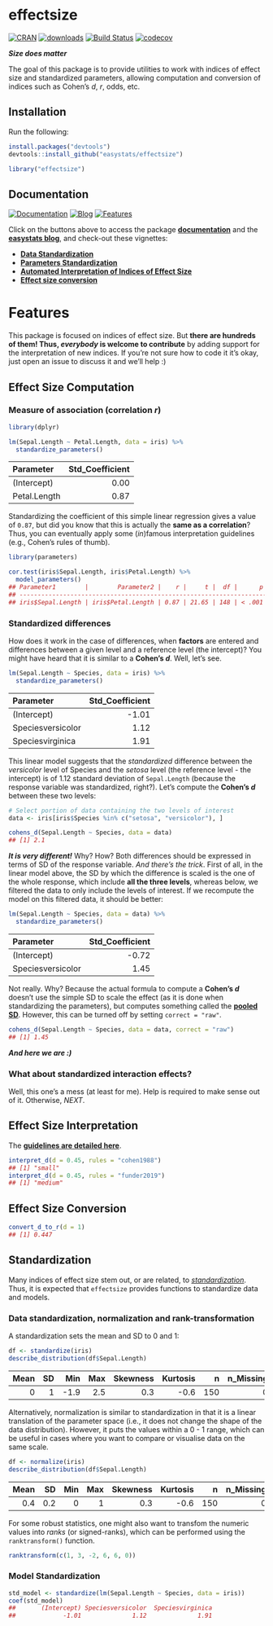 
<!-- # bayestestR <img src='man/figures/logo.png' align="right" height="139" /> -->

# effectsize

[![CRAN](http://www.r-pkg.org/badges/version/effectsize)](https://cran.r-project.org/package=effectsize)
[![downloads](http://cranlogs.r-pkg.org/badges/effectsize)](https://cran.r-project.org/package=effectsize)
[![Build
Status](https://travis-ci.org/easystats/effectsize.svg?branch=master)](https://travis-ci.org/easystats/effectsize)
[![codecov](https://codecov.io/gh/easystats/effectsize/branch/master/graph/badge.svg)](https://codecov.io/gh/easystats/effectsize)

***Size does matter***

The goal of this package is to provide utilities to work with indices of
effect size and standardized parameters, allowing computation and
conversion of indices such as Cohen’s *d*, *r*, odds, etc.

## Installation

Run the following:

``` r
install.packages("devtools")
devtools::install_github("easystats/effectsize")
```

``` r
library("effectsize")
```

## Documentation

[![Documentation](https://img.shields.io/badge/documentation-effectsize-orange.svg?colorB=E91E63)](https://easystats.github.io/effectsize/)
[![Blog](https://img.shields.io/badge/blog-easystats-orange.svg?colorB=FF9800)](https://easystats.github.io/blog/posts/)
[![Features](https://img.shields.io/badge/features-effectsize-orange.svg?colorB=2196F3)](https://easystats.github.io/effectsize/reference/index.html)

Click on the buttons above to access the package
[**documentation**](https://easystats.github.io/effectsize/) and the
[**easystats blog**](https://easystats.github.io/blog/posts/), and
check-out these vignettes:

  - [**Data
    Standardization**](https://easystats.github.io/effectsize/articles/standardize_data.html)
  - [**Parameters
    Standardization**](https://easystats.github.io/effectsize/articles/standardize_parameters.html)
  - [**Automated Interpretation of Indices of Effect
    Size**](https://easystats.github.io/effectsize/articles/interpret.html)
  - [**Effect size
    conversion**](https://easystats.github.io/effectsize/articles/convert.html)

# Features

This package is focused on indices of effect size. But **there are
hundreds of them\! Thus, *everybody* is welcome to contribute** by
adding support for the interpretation of new indices. If you’re not sure
how to code it it’s okay, just open an issue to discuss it and we’ll
help :)

## Effect Size Computation

### Measure of association (correlation *r*)

``` r
library(dplyr)

lm(Sepal.Length ~ Petal.Length, data = iris) %>% 
  standardize_parameters()
```

| Parameter    | Std\_Coefficient |
| :----------- | ---------------: |
| (Intercept)  |             0.00 |
| Petal.Length |             0.87 |

Standardizing the coefficient of this simple linear regression gives a
value of `0.87`, but did you know that this is actually the **same as a
correlation**? Thus, you can eventually apply some (*in*)famous
interpretation guidelines (e.g., Cohen’s rules of thumb).

``` r
library(parameters)

cor.test(iris$Sepal.Length, iris$Petal.Length) %>% 
  model_parameters()
## Parameter1        |        Parameter2 |    r |     t |  df |      p |       95% CI |  Method
## --------------------------------------------------------------------------------------------
## iris$Sepal.Length | iris$Petal.Length | 0.87 | 21.65 | 148 | < .001 | [0.83, 0.91] | Pearson
```

### Standardized differences

How does it work in the case of differences, when **factors** are
entered and differences between a given level and a reference level (the
intercept)? You might have heard that it is similar to a **Cohen’s
*d***. Well, let’s see.

``` r
lm(Sepal.Length ~ Species, data = iris) %>% 
  standardize_parameters()
```

| Parameter         | Std\_Coefficient |
| :---------------- | ---------------: |
| (Intercept)       |           \-1.01 |
| Speciesversicolor |             1.12 |
| Speciesvirginica  |             1.91 |

This linear model suggests that the *standardized* difference between
the *versicolor* level of Species and the *setosa* level (the reference
level - the intercept) is of 1.12 standard deviation of `Sepal.Length`
(because the response variable was standardized, right?). Let’s compute
the **Cohen’s *d*** between these two levels:

``` r
# Select portion of data containing the two levels of interest
data <- iris[iris$Species %in% c("setosa", "versicolor"), ]

cohens_d(Sepal.Length ~ Species, data = data) 
## [1] 2.1
```

***It is very different\!*** Why? How? Both differences should be
expressed in terms of SD of the response variable. *And there’s the
trick*. First of all, in the linear model above, the SD by which the
difference is scaled is the one of the whole response, which include
**all the three levels**, whereas below, we filtered the data to only
include the levels of interest. If we recompute the model on this
filtered data, it should be better:

``` r
lm(Sepal.Length ~ Species, data = data) %>% 
  standardize_parameters()
```

| Parameter         | Std\_Coefficient |
| :---------------- | ---------------: |
| (Intercept)       |           \-0.72 |
| Speciesversicolor |             1.45 |

Not really. Why? Because the actual formula to compute a **Cohen’s *d***
doesn’t use the simple SD to scale the effect (as it is done when
standardizing the parameters), but computes something called the
[**pooled
SD**](https://easystats.github.io/effectsize/reference/pooled_sd.html).
However, this can be turned off by setting `correct = "raw"`.

``` r
cohens_d(Sepal.Length ~ Species, data = data, correct = "raw") 
## [1] 1.45
```

***And here we are :)***

### What about standardized interaction effects?

Well, this one’s a mess (at least for me). Help is required to make
sense out of it. Otherwise, *NEXT*.

## Effect Size Interpretation

The [**guidelines are detailed
here**](https://easystats.github.io/effectsize/articles/interpret.html).

``` r
interpret_d(d = 0.45, rules = "cohen1988")
## [1] "small"
interpret_d(d = 0.45, rules = "funder2019")
## [1] "medium"
```

## Effect Size Conversion

``` r
convert_d_to_r(d = 1)
## [1] 0.447
```

## Standardization

Many indices of effect size stem out, or are related, to
[*standardization*](https://easystats.github.io/effectsize/articles/standardize_parameters.html).
Thus, it is expected that `effectsize` provides functions to standardize
data and models.

### Data standardization, normalization and rank-transformation

A standardization sets the mean and SD to 0 and 1:

``` r
df <- standardize(iris)
describe_distribution(df$Sepal.Length)
```

| Mean | SD |   Min | Max | Skewness | Kurtosis |   n | n\_Missing |
| ---: | -: | ----: | --: | -------: | -------: | --: | ---------: |
|    0 |  1 | \-1.9 | 2.5 |      0.3 |    \-0.6 | 150 |          0 |

Alternatively, normalization is similar to standardization in that it is
a linear translation of the parameter space (i.e., it does not change
the shape of the data distribution). However, it puts the values within
a 0 - 1 range, which can be useful in cases where you want to compare or
visualise data on the same scale.

``` r
df <- normalize(iris)
describe_distribution(df$Sepal.Length)
```

| Mean |  SD | Min | Max | Skewness | Kurtosis |   n | n\_Missing |
| ---: | --: | --: | --: | -------: | -------: | --: | ---------: |
|  0.4 | 0.2 |   0 |   1 |      0.3 |    \-0.6 | 150 |          0 |

For some robust statistics, one might also want to transfom the numeric
values into *ranks* (or signed-ranks), which can be performed using the
`ranktransform()` function.

``` r
ranktransform(c(1, 3, -2, 6, 6, 0))
```

### Model Standardization

``` r
std_model <- standardize(lm(Sepal.Length ~ Species, data = iris))
coef(std_model)
##       (Intercept) Speciesversicolor  Speciesvirginica 
##             -1.01              1.12              1.91
```
